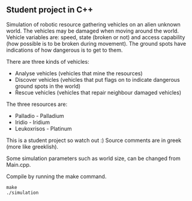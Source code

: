 Student project in C++
---

Simulation of robotic resource gathering vehicles on an alien unknown world.
The vehicles may be damaged when moving around the world.
Vehicle variables are: speed, state (broken or not) and access capability
(how possible is to be broken during movement).
The ground spots have indications of how dangerous is to get to them.

There are three kinds of vehicles:
- Analyse vehicles (vehicles that mine the resources)
- Discover vehicles (vehicles that put flags on to indicate dangerous ground spots in the world)
- Rescue vehicles (vehicles that repair neighbour damaged vehicles)

The three resources are: 
- Palladio - Palladium
- Iridio - Iridium
- Leukoxrisos - Platinum

This is a student project so watch out :)
Source comments are in greek (more like greeklish).

Some simulation parameters such as world size, can be changed from Main.cpp.

Compile by running the make command.
```
make
./simulation
```
